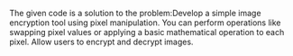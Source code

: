 The given code is a solution to the problem:Develop a simple image encryption tool using pixel manipulation. You can perform operations like swapping pixel values or applying a basic mathematical operation to each pixel. Allow users to encrypt and decrypt images.
